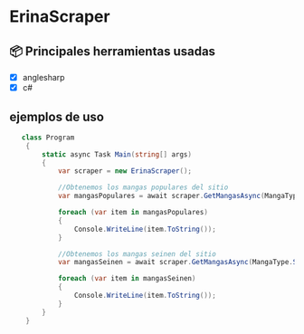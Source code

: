# ErinaScraper

## **:package: Principales herramientas usadas**

- [x] anglesharp
- [x] c#

## ejemplos de uso
```c#
   class Program
    {
        static async Task Main(string[] args)
        {
            var scraper = new ErinaScraper();

            //Obtenemos los mangas populares del sitio
            var mangasPopulares = await scraper.GetMangasAsync(MangaType.Populars);

            foreach (var item in mangasPopulares)
            {
                Console.WriteLine(item.ToString());
            }

            //Obtenemos los mangas seinen del sitio
            var mangasSeinen = await scraper.GetMangasAsync(MangaType.Seinen);

            foreach (var item in mangasSeinen)
            {
                Console.WriteLine(item.ToString());
            }
        }
    }
```
